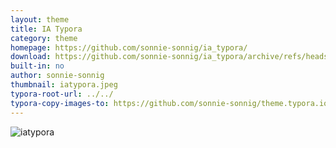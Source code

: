 ```yaml
---
layout: theme
title: IA Typora
category: theme
homepage: https://github.com/sonnie-sonnig/ia_typora/
download: https://github.com/sonnie-sonnig/ia_typora/archive/refs/heads/main.zip
built-in: no
author: sonnie-sonnig
thumbnail: iatypora.jpeg
typora-root-url: ../../
typora-copy-images-to: https://github.com/sonnie-sonnig/theme.typora.io/blob/gh-pages/media/thumbnails/iatypora.jpeg
---
```


![iatypora](https://github.com/sonnie-sonnig/ia_typora/blob/main/iatypora.jpeg?raw=true)

